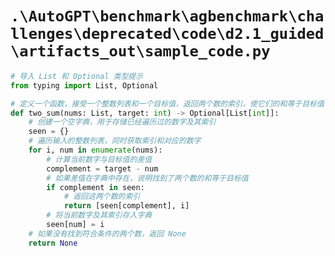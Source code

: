 # `.\AutoGPT\benchmark\agbenchmark\challenges\deprecated\code\d2.1_guided\artifacts_out\sample_code.py`

```py
# 导入 List 和 Optional 类型提示
from typing import List, Optional

# 定义一个函数，接受一个整数列表和一个目标值，返回两个数的索引，使它们的和等于目标值
def two_sum(nums: List, target: int) -> Optional[List[int]]:
    # 创建一个空字典，用于存储已经遍历过的数字及其索引
    seen = {}
    # 遍历输入的整数列表，同时获取索引和对应的数字
    for i, num in enumerate(nums):
        # 计算当前数字与目标值的差值
        complement = target - num
        # 如果差值在字典中存在，说明找到了两个数的和等于目标值
        if complement in seen:
            # 返回这两个数的索引
            return [seen[complement], i]
        # 将当前数字及其索引存入字典
        seen[num] = i
    # 如果没有找到符合条件的两个数，返回 None
    return None
```